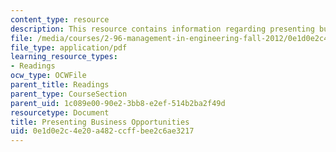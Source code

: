 ```yaml
---
content_type: resource
description: This resource contains information regarding presenting business opportunities.
file: /media/courses/2-96-management-in-engineering-fall-2012/0e1d0e2c4e20a482ccffbee2c6ae3217_MIT2_96F12_read01.pdf
file_type: application/pdf
learning_resource_types:
- Readings
ocw_type: OCWFile
parent_title: Readings
parent_type: CourseSection
parent_uid: 1c089e00-90e2-3bb8-e2ef-514b2ba2f49d
resourcetype: Document
title: Presenting Business Opportunities
uid: 0e1d0e2c-4e20-a482-ccff-bee2c6ae3217
---
```

